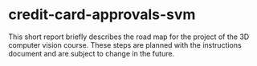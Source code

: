 # credit-card-approvals-svm
This short report briefly describes the road map for the project of the 3D computer vision course. These steps are planned with the instructions document and are subject to change in the future.
